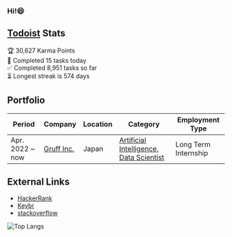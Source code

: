 ### Hi!😄
<!--![](https://visitor-badge.glitch.me/badge?page_id=kenteroshima.kenteroshima)-->

## <a href="https://todoist.com">Todoist</a> Stats

<!-- TODO-IST:START -->
🏆  30,627 Karma Points           
🌸  Completed 15 tasks today           
✅  Completed 8,951 tasks so far           
⏳  Longest streak is 574 days
<!-- TODO-IST:END -->

<!-- <summary><b>🏆 Github Achievements</b></summary>
<p align="center"> <a href="https://github.com/kenteroshima"><img src="https://github-profile-trophy.vercel.app/?username=kenteroshima&margin-w=5&theme=radical" alt="kenteroshima" /></a> </p>-->

## Portfolio

Period | Company | Location | Category | Employment Type
-- | -- | -- | -- | --
Apr. 2022 ~  now | <a href="https://gruff.co.jp/">Gruff Inc.</a> | Japan | <a href="https://hrmos.co/pages/gruff/jobs/1563131141095116814">Artificial Intelligence, Data Scientist </a> | Long Term Internship 

## External Links
- [HackerRank](https://www.hackerrank.com/kenteroshima)
- [Keybr](https://www.keybr.com/profile/954q754)
- [stackoverflow](https://stackoverflow.com/users/14981276)


![Top Langs](https://github-readme-stats.vercel.app/api/top-langs/?username=kenteroshima&layout=compact&hide=html&langs_count=10&hide_border=true&theme=radical)

<!--<details>
  <summary></summary>
</details>-->
